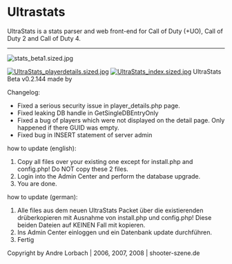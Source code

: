 # Ultrastats

UltraStats is a stats parser and web front-end for Call of Duty (+UO), Call of Duty 2 and Call of Duty 4.

---

![stats_beta1.sized.jpg](https://i.imgur.com/g6fIkoN.png)

[![UltraStats_playerdetails.sized.jpg](https://i.imgur.com/h5AqFn9m.jpg)](https://i.imgur.com/h5AqFn9.jpg) [![UltraStats_index.sized.jpg](https://i.imgur.com/y4gifKym.jpg)](https://i.imgur.com/y4gifKy.jpg)
UltraStats Beta v0.2.144 made by 

Changelog:

- Fixed a serious security issue in player_details.php page.
- Fixed leaking DB handle in GetSingleDBEntryOnly
- Fixed a bug of players which were not displayed on the detail page. Only happened if there GUID was empty.
- Fixed bug in INSERT statement of server admin


how to update (english):

1. Copy all files over your existing one except for install.php and config.php! Do NOT copy these 2 files. 
2. Login into the Admin Center and perform the database upgrade. 
3. You are done.

how to update (german):

1. Alle files aus dem neuen UltraStats Packet über die existierenden drüberkopieren mit Ausnahme von install.php und config.php! Diese beiden Dateien auf KEINEN Fall mit kopieren. 
2. Ins Admin Center einloggen und ein Datenbank update durchführen. 
3. Fertig


Copyright by Andre Lorbach | 2006, 2007, 2008 | shooter-szene.de